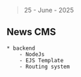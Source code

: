 > 25 - June - 2025

## News CMS

    * backend 
        - NodeJs
        - EJS Template
        - Routing system
        
